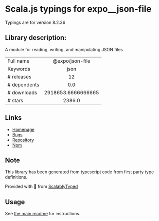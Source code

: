 
# Scala.js typings for expo__json-file

Typings are for version 8.2.36

## Library description:
A module for reading, writing, and manipulating JSON files

|                    |                 |
| ------------------ | :-------------: |
| Full name          | @expo/json-file |
| Keywords           | json |
| # releases         | 12 |
| # dependents       | 0.0 |
| # downloads        | 2918653.6666666665 |
| # stars            | 2386.0 |

## Links
- [Homepage](https://github.com/expo/expo-cli/tree/main/packages/json-file#readme)
- [Bugs](https://github.com/expo/expo-cli/issues)
- [Repository](https://github.com/expo/expo-cli)
- [Npm](https://www.npmjs.com/package/%40expo%2Fjson-file)
    


## Note
This library has been generated from typescript code from first party type definitions.

Provided with :purple_heart: from [ScalablyTyped](https://github.com/oyvindberg/ScalablyTyped)

## Usage
See [the main readme](../../readme.md) for instructions.


